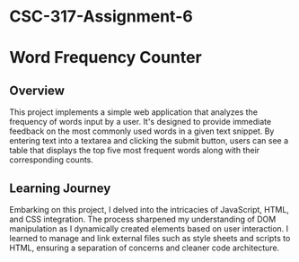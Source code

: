 # CSC-317-Assignment-6

# Word Frequency Counter

## Overview

This project implements a simple web application that analyzes the frequency of words input by a user. It's designed to provide immediate feedback on the most commonly used words in a given text snippet. By entering text into a textarea and clicking the submit button, users can see a table that displays the top five most frequent words along with their corresponding counts.

## Learning Journey

Embarking on this project, I delved into the intricacies of JavaScript, HTML, and CSS integration. The process sharpened my understanding of DOM manipulation as I dynamically created elements based on user interaction. I learned to manage and link external files such as style sheets and scripts to HTML, ensuring a separation of concerns and cleaner code architecture.
